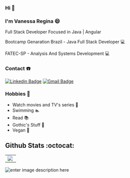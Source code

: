 ### Hi 👋

### I'm Vanessa Regina 😄

Full Stack Developer Focused in Java | Angular 

Bootcamp Genaration Brazil - Java Full Stack Developer 💻

FATEC-SP - Analysis And Systems Development 💻

### Contact :phone:	
[![Linkedin Badge](https://img.shields.io/badge/-LinkedIn-blue?style=flat-plastic&logo=Linkedin&logoColor=white&link=https://www.linkedin.com/in/vanessa-regina-silva/)](https://www.linkedin.com/in/vanessa-regina-silva/)
[![Gmail Badge](https://img.shields.io/badge/-Gmail-c14438?style=flat-plastic&logo=Gmail&logoColor=white&link=mailto:rjs.vanessa@gmail.com)](mailto:rjs.vanessa@gmail.com)

### Hobbies :jack_o_lantern:

* Watch movies and TV's series :movie_camera:
* Swimming :swimmer:
* Read :books:
* Gothic's Stuff :ghost:
* Vegan :seedling:	

## Github Stats :octocat:
<center>
<table>
  <tr>
    <td><img align="left" padding-right="10px" src=https://github-readme-stats.vercel.app/api/top-langs/?username=vanmtv&show_icons=true&theme=dracula&layout=compact></td>
  </tr>  
</table>
</center>

![enter image description here](https://i.imgur.com/rHlEdDq.gif)
